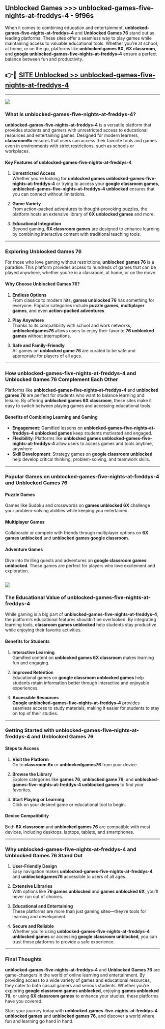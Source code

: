 ## Unblocked Games >>> unblocked-games-five-nights-at-freddys-4 - 9f96s 

When it comes to combining education and entertainment, **unblocked-games-five-nights-at-freddys-4** and **Unblocked Games 76** stand out as leading platforms. These sites offer a seamless way to play games while maintaining access to valuable educational tools. Whether you're at school, at home, or on the go, platforms like **unblocked games 6X**, **6X classroom**, and **google unblocked-games-five-nights-at-freddys-4** ensure a perfect balance between fun and productivity.
## 👉🔴 [SITE Unblocked >> unblocked-games-five-nights-at-freddys-4](http://premium.freeplayer.one?title=unblocked-games-five-nights-at-freddys-4&ref=22JU)
---
<a href="http://premium.freeplayer.one?title=unblocked-games-five-nights-at-freddys-4&ref=22JU/"><img src="https://github.com/user-attachments/assets/438f12ca-57a4-47a3-8ead-c64da593a1e5"/></a>
### What is unblocked-games-five-nights-at-freddys-4?  

**unblocked-games-five-nights-at-freddys-4** is a versatile platform that provides students and gamers with unrestricted access to educational resources and entertaining games. Designed for modern learners, **classroom6x** ensures that users can access their favorite tools and games even in environments with strict restrictions, such as schools or workplaces.  

#### Key Features of unblocked-games-five-nights-at-freddys-4  

1. **Unrestricted Access**  
   Whether you're looking for **unblocked games unblocked-games-five-nights-at-freddys-4** or trying to access your **google classroom games**, **unblocked-games-five-nights-at-freddys-4 unblocked** ensures that you can connect without limitations.  

2. **Game Variety**  
   From action-packed adventures to thought-provoking puzzles, the platform hosts an extensive library of **6X unblocked games** and more.  

3. **Educational Integration**  
   Beyond gaming, **6X classroom games** are designed to enhance learning by combining interactive content with traditional teaching tools.  



---

### Exploring Unblocked Games 76  

For those who love gaming without restrictions, **unblocked games 76** is a paradise. This platform provides access to hundreds of games that can be played anywhere, whether you're in a classroom, at home, or on the move.  

#### Why Choose Unblocked Games 76?  

1. **Endless Options**  
   From classics to modern hits, **games unblocked 76** has something for everyone. Popular categories include **puzzle games**, **multiplayer games**, and even **action-packed adventures**.  

2. **Play Anywhere**  
   Thanks to its compatibility with school and work networks, **unblockedgames76** allows users to enjoy their favorite **76 unblocked games** without interruptions.  

3. **Safe and Family-Friendly**  
   All games on **unblocked game 76** are curated to be safe and appropriate for players of all ages.  

---

### How unblocked-games-five-nights-at-freddys-4 and Unblocked Games 76 Complement Each Other  

Platforms like **unblocked-games-five-nights-at-freddys-4** and **unblocked games 76** are perfect for students who want to balance learning and leisure. By offering **unblocked games 6X classroom**, these sites make it easy to switch between playing games and accessing educational tools.  

#### Benefits of Combining Learning and Gaming  

- **Engagement**: Gamified lessons on **unblocked-games-five-nights-at-freddys-4 unblocked games** keep students motivated and engaged.  
- **Flexibility**: Platforms like **unblocked games unblocked-games-five-nights-at-freddys-4** allow users to access games and tools anytime, anywhere.  
- **Skill Development**: Strategy games on **google classroom unblocked** help develop critical thinking, problem-solving, and teamwork skills.  

---

### Popular Games on unblocked-games-five-nights-at-freddys-4 and Unblocked Games 76  

#### Puzzle Games  

Games like Sudoku and crosswords on **games unblocked 6X** challenge your problem-solving abilities while keeping you entertained.  

#### Multiplayer Games  

Collaborate or compete with friends through multiplayer options on **6X games unblocked** and **unblocked games google classroom**.  

#### Adventure Games  

Dive into thrilling quests and adventures on **google classroom games unblocked**. These games are perfect for players who love excitement and exploration.  

<a href="http://download.freeplayer.one?title=unblocked-games-five-nights-at-freddys-4&ref=23D/"><img src="https://github.com/user-attachments/assets/fe0c3e91-c8e1-489c-acf0-e2f614c12fb8"/></a>
---

### The Educational Value of unblocked-games-five-nights-at-freddys-4  

While gaming is a big part of **unblocked-games-five-nights-at-freddys-4**, the platform’s educational features shouldn’t be overlooked. By integrating learning tools, **classroom games unblocked** help students stay productive while enjoying their favorite activities.  

#### Benefits for Students  

1. **Interactive Learning**  
   Gamified content on **unblocked games 6X classroom** makes learning fun and engaging.  

2. **Improved Retention**  
   Educational games on **google classroom unblocked games** help students retain information better through interactive and enjoyable experiences.  

3. **Accessible Resources**  
   **Google unblocked-games-five-nights-at-freddys-4** provides seamless access to study materials, making it easier for students to stay on top of their studies.  

---

### Getting Started with unblocked-games-five-nights-at-freddys-4 and Unblocked Games 76  

#### Steps to Access  

1. **Visit the Platform**  
   Go to **classroom.6x** or **unblockedgames76** from your device.  

2. **Browse the Library**  
   Explore categories like **games 76**, **unblocked game 76**, and **unblocked-games-five-nights-at-freddys-4 unblocked games** to find your favorites.  

3. **Start Playing or Learning**  
   Click on your desired game or educational tool to begin.  

#### Device Compatibility  

Both **6X classroom** and **unblocked games 76** are compatible with most devices, including desktops, laptops, tablets, and smartphones.  

---

### Why unblocked-games-five-nights-at-freddys-4 and Unblocked Games 76 Stand Out  

1. **User-Friendly Design**  
   Easy navigation makes **unblocked-games-five-nights-at-freddys-4** and **unblockedgames76** accessible to users of all ages.  

2. **Extensive Libraries**  
   With options like **76 games unblocked** and **games unblocked 6X**, you’ll never run out of choices.  

3. **Educational and Entertaining**  
   These platforms are more than just gaming sites—they’re tools for learning and development.  

4. **Secure and Reliable**  
   Whether you’re using **unblocked-games-five-nights-at-freddys-4 unblocked games** or accessing **google classroom unblocked**, you can trust these platforms to provide a safe experience.  

---

### Final Thoughts  

**unblocked-games-five-nights-at-freddys-4** and **Unblocked Games 76** are game-changers in the world of online learning and entertainment. By providing access to a wide variety of games and educational resources, they cater to both casual gamers and serious students. Whether you’re exploring **google classroom games unblocked**, enjoying **games unblocked 76**, or using **6X classroom games** to enhance your studies, these platforms have you covered.  

Start your journey today with **unblocked-games-five-nights-at-freddys-4 unblocked games** and **unblocked games 76**, and discover a world where fun and learning go hand in hand.  